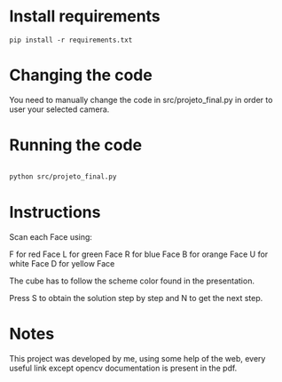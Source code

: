 # Install requirements

`pip install -r requirements.txt`

# Changing the code

You need to manually change the code in src/projeto_final.py in order to user your selected camera.

# Running the code

```bash

python src/projeto_final.py

```

# Instructions 

Scan each Face using:

F for red Face
L for green Face
R for blue Face
B for orange Face
U for white Face
D for yellow Face

The cube has to follow the scheme color found in the presentation.

Press S to obtain the solution step by step and N to get the next step.

# Notes

This project was developed by me, using some help of the web, every useful link except opencv documentation is present in the pdf.



